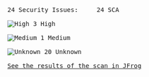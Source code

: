 <pre>24 Security Issues:&Tab;24 SCA<br><br><div style="display: flex; align-items: center; text-align: center"><img alt="High" src=https://raw.githubusercontent.com/attiasas/jfrog-cli-security/main/improve_job_summary/resources//severityIcons/highSeverity.svg> 3 High</div><br><div style="display: flex; align-items: center; text-align: center"><img alt="Medium" src=https://raw.githubusercontent.com/attiasas/jfrog-cli-security/main/improve_job_summary/resources//severityIcons/mediumSeverity.svg> 1 Medium</div><br><div style="display: flex; align-items: center; text-align: center"><img alt="Unknown" src=https://raw.githubusercontent.com/attiasas/jfrog-cli-security/main/improve_job_summary/resources//severityIcons/unknownSeverity.svg> 20 Unknown</div><br><a href="https://test-platform-url/ui/scans-list/builds-scans">See the results of the scan in JFrog</a></pre>